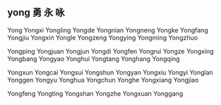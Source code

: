 yong 勇 永 咏
---

Yong Yongxi Yongling Yongde Yongnian Yongneng Yongke Yongfang Yongjiu Yongxin Yongle Yongzeng Yongying Yongming Yongzhuo

Yongping Yongjuan Yongjun Yongdi Yongfen Yongrui Yongze Yongxing Yongbang Yongyao Yonghui Yongtang Yonghang Yongqing

Yongxun Yongcai Yongsui Yongshun Yongyan Yongxiu Yongyi Yonglan Yonggen Yongyu Yonghua Yongchun Yonghe Yongxiang Yongjiao 

Yongfeng Yongting Yongshan Yongzhe Yongxuan Yonggang  
